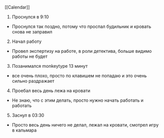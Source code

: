 [[Calendar]]
1. Проснулся в 9:10
- Проснулся так поздно, потому что проспал будильник и кровать снова не заправил
2. Начал работу
- Провел экспертизу на работе, в роли детектива, больше видимо работы не будет
3. Позанимался monkeytype 13 минут
- все очень плохо, просто по клавишем не попадаю и это очень сильно раздражает
4. Проебал весь день лежа на кровати
- Не знаю, что с этим делать, просто нужно начать работать и работать
5. Заснул в 03:30
- Просто весь день ничего не делал, лежал на кровати, смотрел игру в кальмара
